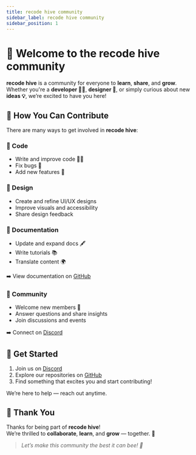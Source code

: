 ```yaml
---
title: recode hive community
sidebar_label: recode hive community
sidebar_position: 1
---
```


# 🐝 Welcome to the recode hive community

**recode hive** is a community for everyone to **learn**, **share**, and **grow**.  
Whether you're a **developer 👩‍💻**, **designer 🎨**, or simply curious about new **ideas 💡**, we’re excited to have you here!

## 🌟 How You Can Contribute

There are many ways to get involved in **recode hive**:

### 🔧 Code

- Write and improve code 🧑‍💻
- Fix bugs 🐞
- Add new features 🚀

### 🎨 Design

- Create and refine UI/UX designs
- Improve visuals and accessibility
- Share design feedback

### 📝 Documentation

- Update and expand docs 🖋️
- Write tutorials 📚
- Translate content 🌍

➡️ View documentation on [GitHub](https://www.recodehive.com/docs/)

### 🤝 Community

- Welcome new members 💬
- Answer questions and share insights
- Join discussions and events

➡️ Connect on [Discord](#)

## 🚀 Get Started

1. Join us on [Discord](#)
2. Explore our repositories on [GitHub](https://github.com/recodehive/recode-website?tab=readme-ov-file#top)
3. Find something that excites you and start contributing!

We’re here to help — reach out anytime.

## 🙏 Thank You

Thanks for being part of **recode hive**!  
We’re thrilled to **collaborate**, **learn**, and **grow** — together. 🌱

> _Let’s make this community the best it can bee! 🐝_
